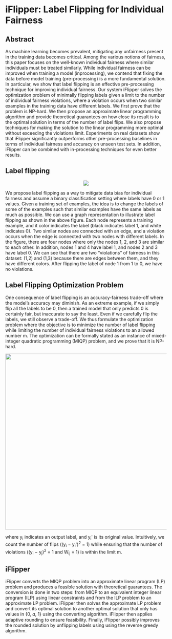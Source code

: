 # iFlipper: Label Flipping for Individual Fairness

## Abstract
As machine learning becomes prevalent, mitigating any unfairness present in the training data becomes critical. Among the various notions of fairness, this paper focuses on the well-known individual fairness where similar individuals must be treated similarly. While individual fairness can be improved when training a model (inprocessing), we contend that fixing the data before model training (pre-processing) is a more fundamental solution. In particular, we show that label flipping is an effective pre-processing technique for improving individual fairness. Our system iFlipper solves the optimization problem of minimally flipping labels given a limit to the number of individual fairness violations, where a violation occurs when two similar examples in the training data have different labels. We first prove that the problem is NP-hard. We then propose an approximate linear programming algorithm and provide theoretical guarantees on how close its result is to the optimal solution in terms of the number of label flips. We also propose techniques for making the solution to the linear programming more optimal without exceeding the violations limit. Experiments on real datasets show that iFlipper significantly outperforms other pre-processing baselines in terms of individual fairness and accuracy on unseen test sets. In addition, iFlipper can be combined with in-processing techniques for even better results.

## Label flipping

<p align="center"><img src=https://user-images.githubusercontent.com/29707304/144565505-4704eec2-fdb2-42f9-8723-d375cd3ebd15.png></p>

We propose label flipping as a way to mitigate data bias for individual fairness and assume a binary classification setting where labels have 0 or 1 values. Given a training set of examples, the idea is to change the labels of some of the examples such that similar examples have the same labels as much as possible. We can use a graph representation to illustrate label flipping as shown in the above figure. Each node represents a training example, and it color indicates the label (black indicates label 1, and white indicates 0). Two similar nodes are connected with an edge, and a violation occurs when the edge is connected with two nodes with different labels. In the figure, there are four nodes where only the nodes 1, 2, and 3 are similar to each other. In addition, nodes 1 and 4 have label 1, and nodes 2 and 3 have label 0. We can see that there are two “violations” of fairness in this dataset: (1,2) and (1,3) because there are edges between them, and they have different colors. After flipping the label of node 1 from 1 to 0, we have no violations.

## Label Flipping Optimization Problem

One consequence of label flipping is an accuracy-fairness trade-off where the model’s accuracy may diminish. As an extreme example, if we simply flip all the labels to be 0, then a trained model that only predicts 0 is certainly fair, but inaccurate to say the least. Even if we carefully flip the labels, we still observe a trade-off. We thus formulate the optimization problem where the objective is to minimize the number of label flipping while limiting the number of individual fairness violations to an allowed number m. The optimization can be formally stated as an instance of mixed-integer quadratic programming (MIQP) problem, and we prove that it is NP-hard.

<p align="center"><img src=https://user-images.githubusercontent.com/29707304/144567341-b0dc73a9-df37-402d-8cd8-db181df91b7d.png width="550"></p>

where y<sub>i</sub> indicates an output label, and y<sub>i</sub>' is its original value. Intuitively, we count the number of flips ((y<sub>i</sub> − y<sub>i</sub>')<sup>2</sup> = 1) while ensuring that the number of violations ((y<sub>i</sub> − y<sub>j</sub>)<sup>2</sup> = 1 and W<sub>ij</sub> = 1) is within the limit m.

## iFlipper

iFlipper converts the MIQP problem into an approximate linear program (LP) problem and produces a feasible solution with theoretical guarantees. The conversion is done in
two steps: from MIQP to an equivalent integer linear program (ILP) using linear constraints and from the ILP problem to an approximate LP problem. iFlipper then solves the approximate LP problem and convert its optimal solution to another optimal solution that only has values in {0, 𝛼, 1} using the converting algorithm. iFlipper then applies adaptive rounding to ensure feasibility. Finally, iFlipper possibly improves the rounded solution by unflipping labels using using the reverse greedy algorithm.
